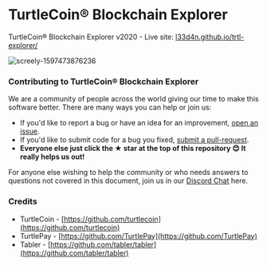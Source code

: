 # TurtleCoin® Blockchain Explorer
TurtleCoin® Blockchain Explorer v2020 - Live site: [l33d4n.github.io/trtl-explorer/](https://l33d4n.github.io/trtl-explorer/)

![screely-1597473876236](https://user-images.githubusercontent.com/8020386/90307103-efd89300-df05-11ea-87f9-cd511b862613.png)

### Contributing to TurtleCoin® Blockchain Explorer

We are a community of people across the world giving our time to make this software better. There are many ways you can help or join us:

-   If you'd like to report a bug or have an idea for an improvement, [open an issue](https://github.com/l33d4n/trtl-explorer/issues/new).
-   If you'd like to submit code for a bug you fixed, [submit a pull-request](https://github.com/l33d4n/trtl-explorer/compare).
-   **Everyone else just click the ★ star at the top of this repository 😊 It really helps us out!**

For anyone else wishing to help the community or who needs answers to questions not covered in this document, join us in our [Discord Chat](http://chat.turtlecoin.lol) here.

### Credits
- TurtleCoin - [https://github.com/turtlecoin](https://github.com/turtlecoin)
- TurtlePay - [https://github.com/TurtlePay](https://github.com/TurtlePay)
- Tabler - [https://github.com/tabler/tabler](https://github.com/tabler/tabler)